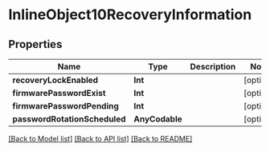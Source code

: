# InlineObject10RecoveryInformation

## Properties
Name | Type | Description | Notes
------------ | ------------- | ------------- | -------------
**recoveryLockEnabled** | **Int** |  | [optional] 
**firmwarePasswordExist** | **Int** |  | [optional] 
**firmwarePasswordPending** | **Int** |  | [optional] 
**passwordRotationScheduled** | **AnyCodable** |  | [optional] 

[[Back to Model list]](../README.md#documentation-for-models) [[Back to API list]](../README.md#documentation-for-api-endpoints) [[Back to README]](../README.md)


